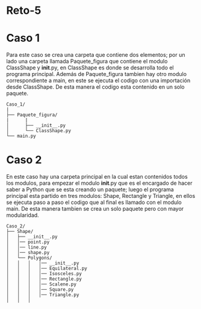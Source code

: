 # Reto-5
# Caso 1
Para este caso se crea una carpeta que contiene dos elementos; por un lado una carpeta llamada Paquete_figura que contiene el modulo ClassShape y __init__.py, en ClassShape es donde se desarrolla todo el programa principal. Además de Paquete_figura tambien hay otro modulo correspondiente a main, en este se ejecuta el codigo con una importación desde ClassShape. De esta manera el codigo esta contenido en un solo paquete. 
```
Caso_1/
|
├── Paquete_figura/
|      |
│      ├── __init__.py
│      └── ClassShape.py
└── main.py
```
# Caso 2
En este caso hay una carpeta principal en la cual estan contenidos todos los modulos, para empezar el modulo __init__.py que es el encargado de hacer saber a Python que se esta creando un paquete; luego el programa principal esta partido en tres modulos: Shape, Rectangle y Triangle, en ellos se ejecuta paso a paso el codigo que al final es llamado con el modulo main. De esta manera tambien se crea un solo paquete pero con mayor modularidad.
```
Caso_2/
├── Shape/
│   ├── __init__.py
│   │── point.py
│   │── line.py
│   │── shape.py
│   └── Polygons/
│   │   │   │── __init__.py
│   │   │   │── Equilateral.py
│   │   │   │── Isosceles.py
│   │   │   │── Rectangle.py
│   │   │   │── Scalene.py
│   │   │   │── Square.py
│   │   │   │── Triangle.py
│   │   │   
```

